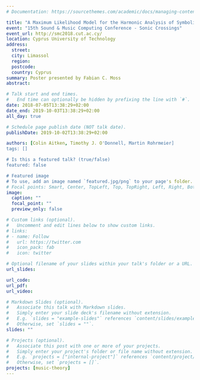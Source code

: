 ```yaml
---
# Documentation: https://sourcethemes.com/academic/docs/managing-content/

title: "A Maximum Likelihood Model for the Harmonic Analysis of Symbolic Music"
event: "15th Sound & Music Computing Conference - Sonic Crossings"
event_url: http://smc2018.cut.ac.cy/
location: Cyprus University of Technology
address:
  street:
  city: Limassol
  region:
  postcode:
  country: Cyprus
summary: Poster presented by Fabian C. Moss
abstract:

# Talk start and end times.
#   End time can optionally be hidden by prefixing the line with `#`.
date: 2018-07-05T13:38:29+02:00
date_end: 2019-10-03T13:38:29+02:00
all_day: true

# Schedule page publish date (NOT talk date).
publishDate: 2019-10-02T13:38:29+02:00

authors: [Colin Aitken, Timothy J. O'Donnell, Martin Rohrmeier]
tags: []

# Is this a featured talk? (true/false)
featured: false

# Featured image
# To use, add an image named `featured.jpg/png` to your page's folder.
# Focal points: Smart, Center, TopLeft, Top, TopRight, Left, Right, BottomLeft, Bottom, BottomRight.
image:
  caption: ""
  focal_point: ""
  preview_only: false

# Custom links (optional).
#   Uncomment and edit lines below to show custom links.
# links:
# - name: Follow
#   url: https://twitter.com
#   icon_pack: fab
#   icon: twitter

# Optional filename of your slides within your talk's folder or a URL.
url_slides:

url_code:
url_pdf:
url_video:

# Markdown Slides (optional).
#   Associate this talk with Markdown slides.
#   Simply enter your slide deck's filename without extension.
#   E.g. `slides = "example-slides"` references `content/slides/example-slides.md`.
#   Otherwise, set `slides = ""`.
slides: ""

# Projects (optional).
#   Associate this post with one or more of your projects.
#   Simply enter your project's folder or file name without extension.
#   E.g. `projects = ["internal-project"]` references `content/project/deep-learning/index.md`.
#   Otherwise, set `projects = []`.
projects: [music-theory]
---
```

